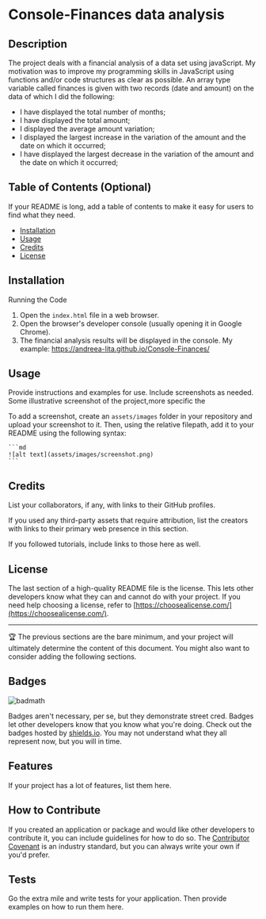# Console-Finances data analysis 

## Description

The project deals with a financial analysis of a data set using javaScript. My motivation was to improve my programming skills in JavaScript using functions and/or code structures as clear as possible. An array type variable called finances is given with two records (date and amount) on the data of which I did the following:
- I have displayed the total number of months;
- I have displayed the total amount;
- I displayed the average amount variation;
- I displayed the largest increase in the variation of the amount and the date on which it occurred;
- I have displayed the largest decrease in the variation of the amount and the date on which it occurred;

## Table of Contents (Optional)

If your README is long, add a table of contents to make it easy for users to find what they need.

- [Installation](#installation)
- [Usage](#usage)
- [Credits](#credits)
- [License](#license)

## Installation
Running the Code

1. Open the `index.html` file in a web browser.
2. Open the browser's developer console (usually opening it in Google Chrome).
3. The financial analysis results will be displayed in the console.
My example:
https://andreea-lita.github.io/Console-Finances/ 

## Usage

Provide instructions and examples for use. Include screenshots as needed.
Some illustrative screenshot of the project,more specific the

To add a screenshot, create an `assets/images` folder in your repository and upload your screenshot to it. Then, using the relative filepath, add it to your README using the following syntax:

    ```md
    ![alt text](assets/images/screenshot.png)
    ```

## Credits

List your collaborators, if any, with links to their GitHub profiles.

If you used any third-party assets that require attribution, list the creators with links to their primary web presence in this section.

If you followed tutorials, include links to those here as well.

## License

The last section of a high-quality README file is the license. This lets other developers know what they can and cannot do with your project. If you need help choosing a license, refer to [https://choosealicense.com/](https://choosealicense.com/).

---

🏆 The previous sections are the bare minimum, and your project will ultimately determine the content of this document. You might also want to consider adding the following sections.

## Badges

![badmath](https://img.shields.io/github/languages/top/lernantino/badmath)

Badges aren't necessary, per se, but they demonstrate street cred. Badges let other developers know that you know what you're doing. Check out the badges hosted by [shields.io](https://shields.io/). You may not understand what they all represent now, but you will in time.

## Features

If your project has a lot of features, list them here.

## How to Contribute

If you created an application or package and would like other developers to contribute it, you can include guidelines for how to do so. The [Contributor Covenant](https://www.contributor-covenant.org/) is an industry standard, but you can always write your own if you'd prefer.

## Tests

Go the extra mile and write tests for your application. Then provide examples on how to run them here.